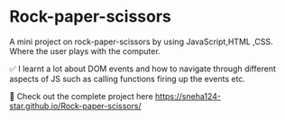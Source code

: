 # Rock-paper-scissors

A mini project on rock-paper-scissors by using JavaScript,HTML ,CSS. Where the user plays with the computer.

✅ I learnt a lot about DOM events and how to navigate through different aspects of JS such as calling functions firing up the events etc.


🌱 Check out the complete project here
  https://sneha124-star.github.io/Rock-paper-scissors/

